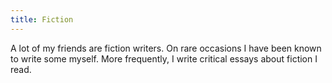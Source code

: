 ```yaml
---
title: Fiction
---
```


A lot of my friends are fiction writers. On rare occasions I have been
known to write some myself. More frequently, I write critical essays
about fiction I read.
